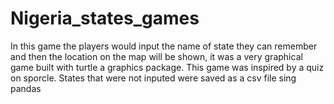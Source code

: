 # Nigeria_states_games
In this game the players would input the name of state they can remember and then the location on the map will be shown, it was a very graphical game built with turtle a graphics package. This game was inspired by a quiz on sporcle. States that were not inputed were saved as a csv file sing pandas
